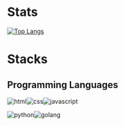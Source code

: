 
# Stats
[![Top Langs](https://github-readme-stats.vercel.app/api/top-langs/?username=evon27&show_icons=true&theme=radical)](https://github.com/evon27)

# Stacks

## Programming Languages

<img
alt="html" src="https://img.shields.io/badge/HTML-E34F26.svg?&style=for-the-badge&logo=HTML5&logoColor=white"/><img
alt="css" src="https://img.shields.io/badge/CSS-1572B6.svg?&style=for-the-badge&logo=CSS3&logoColor=white"/><img
alt="javascript" src="https://img.shields.io/badge/Javascirpt-F7DF1E.svg?&style=for-the-badge&logo=JavaScript&logoColor=white"/>

<img alt="python" src="https://img.shields.io/badge/Python-3776AB.svg?&style=for-the-badge&logo=Python&logoColor=white"/><img
alt="golang" src="https://img.shields.io/badge/Go-00ADD8.svg?&style=for-the-badge&logo=Go&logoColor=white"/>
